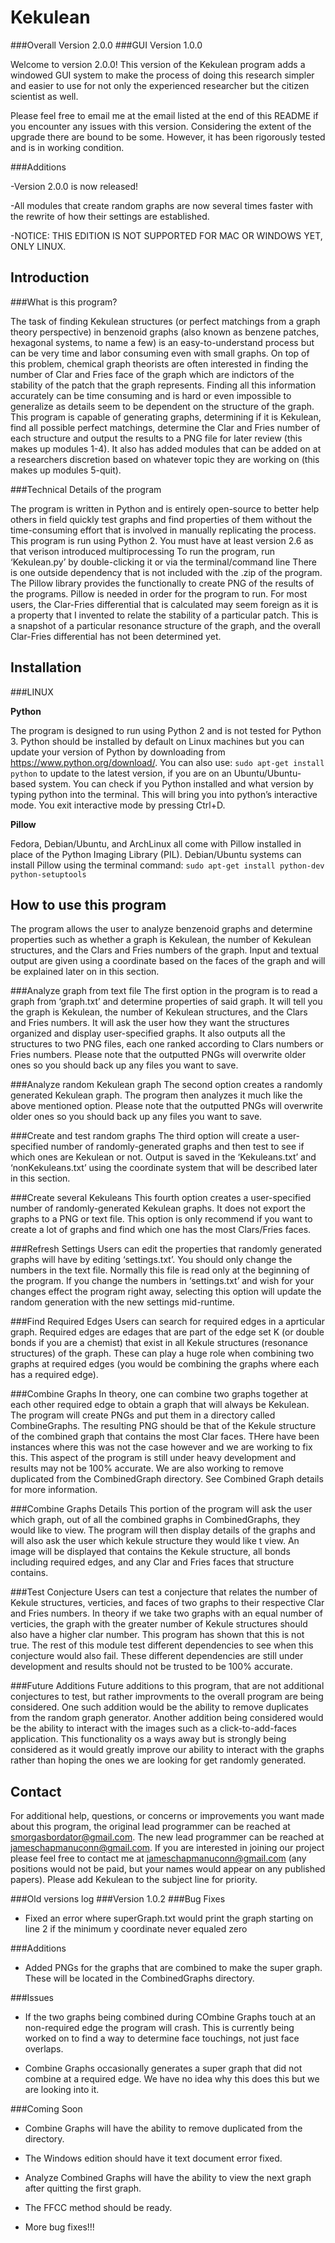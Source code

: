 Kekulean
========
###Overall Version 2.0.0
###GUI Version 1.0.0

Welcome to version 2.0.0! This version of the Kekulean program adds a windowed GUI system to make the process of doing this research simpler and easier to use for not only the experienced researcher but the citizen scientist as well. 

Please feel free to email me at the email listed at the end of this README if you encounter any issues with this version. Considering the extent of the upgrade there are bound to be some. However, it has been rigorously tested and is in working condition.

###Additions

-Version 2.0.0 is now released!

-All modules that create random graphs are now several times faster with the rewrite of how their settings are established.

-NOTICE: THIS EDITION IS NOT SUPPORTED FOR MAC OR WINDOWS YET, ONLY LINUX.

Introduction
------------
###What is this program?

The task of finding Kekulean structures (or perfect matchings from a graph theory perspective) in benzenoid graphs (also known as benzene patches, hexagonal systems, to name a few) is an easy-to-understand process but can be very time and labor consuming even with small graphs. On top of this problem, chemical graph theorists are often interested in finding the number of Clar and Fries face of the graph which are indictors of the stability of the patch that the graph represents. Finding all this information accurately can be time consuming and is hard or even impossible to generalize as details seem to be dependent on the structure of the graph.
This program is capable of generating graphs, determining if it is Kekulean, find all possible perfect matchings, determine the Clar and Fries number of each structure and output the results to a PNG file for later review (this makes up modules 1-4). It also has added modules that can be added on at a researchers discretion based on whatever topic they are working on (this makes up modules 5-quit).

###Technical Details of the program

The program is written in Python and is entirely open-source to better help others in field quickly test graphs and find properties of them without the time-consuming effort that is involved in manually replicating the process.  This program is run using Python 2. You must have at least version 2.6 as that verison introduced multiprocessing
To run the program, run ‘Kekulean.py’ by double-clicking it or via the terminal/command line
There is one outside dependency that is not included with the .zip of the program. The Pillow library provides the functionally to create PNG of the results of the programs. Pillow is needed in order for the program to run.
For most users, the Clar-Fries differential that is calculated may seem foreign as it is a property that I invented to relate the stability of a particular patch. This is a snapshot of a particular resonance structure of the graph, and the overall Clar-Fries differential has not been determined yet.

Installation
------------
###LINUX

**Python**

The program is designed to run using Python 2 and is not tested for Python 3. Python should be installed by default on Linux machines but you can update your version of Python by downloading from https://www.python.org/download/.  You can also use: ```sudo apt-get install python``` to update to the latest version, if you are on an Ubuntu/Ubuntu-based system.
You can check if you Python installed and what version by typing python into the terminal. This will bring you into python’s interactive mode. You exit interactive mode by pressing Ctrl+D.

**Pillow**

Fedora, Debian/Ubuntu, and ArchLinux all come with Pillow installed in place of the Python Imaging Library (PIL).  Debian/Ubuntu systems can install Pillow using the terminal command: ```sudo apt-get install python-dev python-setuptools``` 


How to use this program
-----------------------
The program allows the user to analyze benzenoid graphs and determine properties such as whether a graph is Kekulean, the number of Kekulean structures, and the Clars and Fries numbers of the graph.  Input and textual output are given using a coordinate based on the faces of the graph and will be explained later on in this section. 

###Analyze graph from text file
The first option in the program is to read a graph from ‘graph.txt’ and determine properties of said graph. It will tell you the graph is Kekulean, the number of Kekulean structures, and the Clars and Fries numbers. It will ask the user how they want the structures organized and display user-specified graphs. It also outputs all the structures to two PNG files, each one ranked according to Clars numbers or Fries numbers. Please note that the outputted PNGs will overwrite older ones so you should back up any files you want to save.  

###Analyze random Kekulean graph
The second option creates a randomly generated Kekulean graph. The program then analyzes it much like the above mentioned option. Please note that the outputted PNGs will overwrite older ones so you should back up any files you want to save.  

###Create and test random graphs
The third option will create a user-specified number of randomly-generated graphs and then test to see if which ones are Kekulean or not.  Output is saved in the ‘Kekuleans.txt’ and ‘nonKekuleans.txt’ using the coordinate system that will be described later in this section.

###Create several Kekuleans
This fourth option creates a user-specified number of randomly-generated Kekulean graphs. It does not export the graphs to a PNG or text file.  This option is only recommend if you want to create a lot of graphs and find which one has the most Clars/Fries faces.

###Refresh Settings
Users can edit the properties that randomly generated graphs will have by editing ‘settings.txt’.  You should only change the numbers in the text file.  Normally this file is read only at the beginning of the program. If you change the numbers in ‘settings.txt’ and wish for your changes effect the program right away, selecting this option will update the random generation with the new settings mid-runtime.

###Find Required Edges
Users can search for required edges in a aprticular graph. Required edges are edages that are part of the edge set K (or double bonds if you are a chemist) that exist in all Kekule structures (resonance structures) of the graph. These can play a huge role when combining two graphs at required edges (you would be combining the graphs where each has a required edge).

###Combine Graphs
In theory, one can combine two graphs together at each other required edge to obtain a graph that will always be Kekulean. The program will create PNGs and put them in a directory called CombineGraphs. The resulting PNG should be that of the Kekule structure of the combined graph that contains the most Clar faces. THere have been instances where this was not the case however and we are working to fix this. This aspect of the program is still under heavy development and results may not be 100% accurate. We are also working to remove duplicated from the CombinedGraph directory. See Combined Graph details for more information.

###Combine Graphs Details
This portion of the program will ask the user which graph, out of all the combined graphs in CombinedGraphs, they would like to view. The program will then display details of the graphs and will also ask the user which kekule structure they would like t view. An image will be displayed that contains the Kekule structure, all bonds including required edges, and any Clar and Fries faces that structure contains.

###Test Conjecture
Users can test a conjecture that relates the number of Kekule structures, verticies, and faces of two graphs to their respective Clar and Fries numbers. In theory if we take two graphs with an equal number of verticies, the graph with the greater number of Kekule structures should also have a higher clar number. This program has shown that this is not true. The rest of this module test different dependencies to see when this conjecture would also fail. These different dependencies are still under development and results should not be trusted to be 100% accurate.

###Future Additions
Future additions to this program, that are not additional conjectures to test, but rather improvments to the overall program are being considered. One such addition would be the ability to remove duplicates from the random graph generator. Another addition being considered would be the ability to interact with the images such as a click-to-add-faces application. This functionality os a ways away but is strongly being considered as it would greatly improve our ability to interact with the graphs rather than hoping the ones we are looking for get randomly generated.

Contact
-------
For additional help, questions, or concerns or improvements you want made about this program, the original lead programmer can be reached at smorgasbordator@gmail.com. The new lead programmer can be reached at jameschapmanuconn@gmail.com. If you are interested in joining our project please feel free to contact me at jameschapmanuconn@gmail.com (any positions would not be paid, but your names would appear on any published papers). Please add Kekulean to the subject line for priority.

###Old versions log
###Version 1.0.2
###Bug Fixes
- Fixed an error where superGraph.txt would print
the graph starting on line 2 if the minimum y coordinate never equaled zero

###Additions
- Added PNGs for the graphs that are combined to make the super graph. These will be located in the CombinedGraphs directory.

###Issues
- If the two graphs being combined during COmbine Graphs touch at an non-required edge the program will crash. This is currently being worked on to find a way to determine face touchings, not just face overlaps. 

- Combine Graphs occasionally generates a super graph that did not combine at a required edge. We have no idea why this does this but we are looking into it. 

###Coming Soon
- Combine Graphs will have the ability to remove duplicated from the directory.

- The Windows edition should have it text document error fixed.

- Analyze Combined Graphs will have the ability to view the next graph after quitting the first graph.

- The FFCC method should be ready.

- More bug fixes!!!

